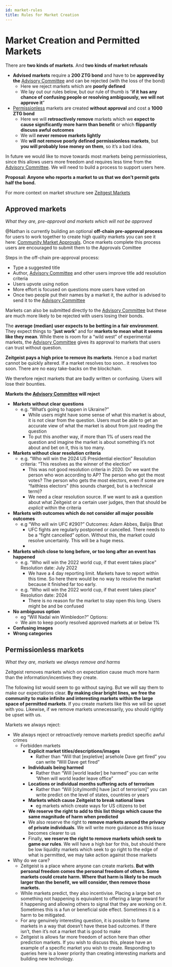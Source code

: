 ```yaml
---
id: market-rules
title: Rules for Market Creation
---
```


# Market Creation and Permitted Markets

There are **two kinds of markets**. And **two kinds of market refusals**

- **Advised markets** require a **200 ZTG bond** and have to be **approved by
  the** [Advisory Committee](governance#advisory-committee) and can be rejected
  (with the loss of the bond)
  - Here we reject markets which are **poorly defined**
  - We lay out our rules below, but our rule of thumb is “**if it has any chance
    of confusing people or resolving ambiguously, we will not approve it**”
- [Permissionless](https://www.notion.so/Permissionless-markets-7ac029cbf7114bc48340658a97dbceac)
  markets are created **without approval** and cost a **1000 ZTG bond**
  - Here we will **retroactively remove** markets which we **expect to cause
    significantly more harm than benefit** or which **flippantly discuss awful
    outcomes**
  - We will **never remove markets lightly**
  - We **will not remove poorly defined permissionless markets**, but **you will
    probably lose money on them**, so it’s a bad idea.

In future we would like to move towards most markets being permissionless, since
this allows users more freedom and requires less time from the
[Advisory Committee](https://www.notion.so/Advisory-Committee-7d7c085c56964e63978de4c875a5f52f).
We will need to build a process to support users here.

**Proposal: Anyone who reports a market to us that we don’t permit gets half the
bond.**

For more context on market structure see
[Zeitgest Markets](https://www.notion.so/Zeitgest-Markets-34f4c5e990e2459eb9a09afec772f3b8)

## Approved markets

_What they are, pre-approval and markets which will not be approved_

@Nathan is currently building an optional **off-chain pre-approval process** for
users to work together to create high quality markets you can see it here:
[Community Market Approvals](https://www.notion.so/Community-Market-Approvals-1a32717fff34448bba0edfb4da10eeae).
Once markets complete this process users are encouraged to submit them to the
Approvals Comittee

Steps in the off-chain pre-approval process:

- Type a suggested title
- Author,
  [Advisory Committee](https://www.notion.so/Advisory-Committee-7d7c085c56964e63978de4c875a5f52f)
  and other users improve title add resolution criteria
- Users upvote using notion
- More effort is focused on questions more users have voted on
- Once two people put their names by a market it, the author is advised to send
  it to the
  [Advisory Committee](https://www.notion.so/Advisory-Committee-7d7c085c56964e63978de4c875a5f52f)

Markets can also be submitted directly to the
[Advisory Committee](https://www.notion.so/Advisory-Committee-7d7c085c56964e63978de4c875a5f52f)
but these are much more likely to be rejected with users losing their bonds.

The **average (median) user expects to be betting in a fair environment**. They
expect things to “**just work**” and for **markets to mean what it seems like
they mean**. While there is room for a “wild west” of experimental markets, the
[Advisory Committee](https://www.notion.so/Advisory-Committee-7d7c085c56964e63978de4c875a5f52f)
gives its approval to markets that users can trust without question.

**Zeitgeist pays a high price to remove its markets**. Hence a bad market cannot
be quickly altered. If a market resolves too soon.. it resolves too soon. There
are no easy take-backs on the blockchain.

We therefore reject markets that are badly written or confusing. Users will lose
their bounties.

**Markets the
[Advisory Committee](https://www.notion.so/Advisory-Committee-7d7c085c56964e63978de4c875a5f52f)
will reject**

- **Markets without clear questions**
  - e.g. “What’s going to happen in Ukraine?”
    - While users might have some sense of what this market is about, it is not
      clear from the question. Users must be able to get an accurate view of
      what the market is about from just reading the question
    - To put this another way, if more than 1% of users read the question and
      imagine the market is about something it’s not about and bet on it, this
      is too many.
- **Markets without clear resolution criteria**
  - e.g. “Who will win the 2024 US Presidential election” Resolution criteria:
    “This resolves as the winner of the election”
    - This was not good resolution criteria in 2020. Do we want the person who
      won according to AP? The person who got the most votes? The person who
      gets the most electors, even if some are “faithless electors” (this sounds
      charged, but is a technical term)?
    - We need a clear resolution source. If we want to ask a question about what
      Zeitgeist or a certain user judges, then that should be _explicit_ within
      the criteria
- **Markets with outcomes which do not consider all major possible outcomes**
  - e.g “Who will win UFC #290?” Outcomes: Adam Abbes, Balijis Bhat
    - UFC fights are regularly postponed or cancelled. There needs to be a
      “fight cancelled” option. Without this, the market could resolve
      uncertainly. This will be a huge mess.
    -
- **Markets which close to long before, or too long after an event has
  happened**
  - e.g. “Who will win the 2022 world cup, if that event takes place” Resolution
    date: July 2022
    - We have a 4 day reporting limit. Markets have to report within this time.
      So here there would be no way to resolve the market because it finished
      far too early.
  - e.g. “Who will win the 2022 world cup, if that event takes place” Resolution
    date: 2024
    - There is no reason for the market to stay open this long. Users might be
      and be confused
- **No ambiguous option**
  - eg “Will Nadal win Wimbledon?” Options:
  - We aim to keep poorly resolved approved markets at or below 1%
- **Confusing images**
- **Wrong categories**

## Permissionless markets

_What they are, markets we always remove and harms_

Zeitgeist removes markets which on expectation cause much more harm than the
information/incentives they create.

The following list would seem to go without saying. But we will say them to make
our expectations clear. **By making clear bright lines, we free the community to
make infinite and interesting markets within the large space of permitted
markets**. If you create markets like this we will be upset with you. Likewise,
if we remove markets unnecessarily, you should rightly be upset with us.

Markets we always reject:

- We always reject or retroactively remove markets predict specific awful crimes
  - Forbidden markets
    - **Explicit market titles/descriptions/images**
      - Rather than “Will that [expletive] arsehole Dave get fired” you can
        write “Will Dave get fired”
    - **Individuals being harmed**
      - Rather than “Will [world leader] be harmed” you can write ‘When will
        world leader leave office”
    - **Locations or individual months suffering acts of terrorism**
      - Rather than “Will [city/month] have [act of terrorism]” you can write
        predict on the level of states, countries or years
    - **Markets which cause Zeitgeist to break national laws**
      - eg markets which create ways for US citizens to bet
    - **We reserve the right to add to this list things which cause the same
      magnitude of harm when predicted**
    - We also reserve the right to **remove markets around the privacy of
      private individuals**. We will write more guidance as this issue becomes
      clearer to us
    - Finally, **we reserve the right to remove markets which seek to game our
      rules**. We will have a high bar for this, but should there be low
      liquidity markets which seek to go right to the edge of what is permitted,
      we may take action against those markets
- Why do we care?
  - Zeitgeist is a place where anyone can create markets. **But with personal
    freedom comes the personal freedom of others. Some markets could create
    harm. Where that harm is likely to be much larger than the benefit, we will
    consider, then remove those markets.**
  - While markets predict, they also incentivise. Placing a large bet on
    something not happening is equivalent to offering a large reward for it
    happening and allowing others to signal that they are working on it.
    Sometimes this is a fun or beneficial side effect. Sometimes it is a harm to
    be mitigated.
  - For any genuinely interesting question, it is possible to frame markets in a
    way that doesn’t have these bad outcomes. If there isn’t, then it’s not a
    market that is good to make
  - Zeitgeist is allows far more freedom of action here than other prediction
    markets. If you wish to discuss this, please have an example of a specific
    market you wish to create. Responding to queries here is a lower priority
    than creating interesting markets and building new technology.
